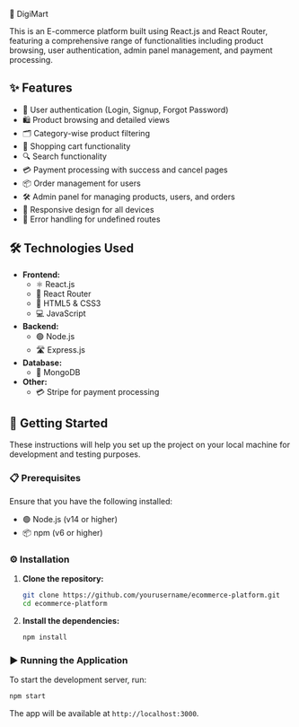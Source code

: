 🛒 DigiMart

This is an E-commerce platform built using React.js and React Router, featuring a comprehensive range of functionalities including product browsing, user authentication, admin panel management, and payment processing.

## ✨ Features

- 🔐 User authentication (Login, Signup, Forgot Password)
- 🛍️ Product browsing and detailed views
- 🗂️ Category-wise product filtering
- 🛒 Shopping cart functionality
- 🔍 Search functionality
- 💳 Payment processing with success and cancel pages
- 📦 Order management for users
- 🛠️ Admin panel for managing products, users, and orders
- 📱 Responsive design for all devices
- 🚫 Error handling for undefined routes

## 🛠️ Technologies Used

- **Frontend:**
  - ⚛️ React.js
  - 🚦 React Router
  - 🎨 HTML5 & CSS3
  - 💻 JavaScript 
- **Backend:**
  - 🟢 Node.js
  - 🛣️ Express.js
- **Database:**
  - 🍃 MongoDB 
- **Other:**
  - 💳 Stripe for payment processing 

## 🚀 Getting Started

These instructions will help you set up the project on your local machine for development and testing purposes.

### 📋 Prerequisites

Ensure that you have the following installed:

- 🟢 Node.js (v14 or higher)
- 📦 npm (v6 or higher)

### ⚙️ Installation

1. **Clone the repository:**

   ```bash
   git clone https://github.com/yourusername/ecommerce-platform.git
   cd ecommerce-platform
   ```

2. **Install the dependencies:**

   ```bash
   npm install
   ```

### ▶️ Running the Application

To start the development server, run:

```bash
npm start
```

The app will be available at `http://localhost:3000`.

